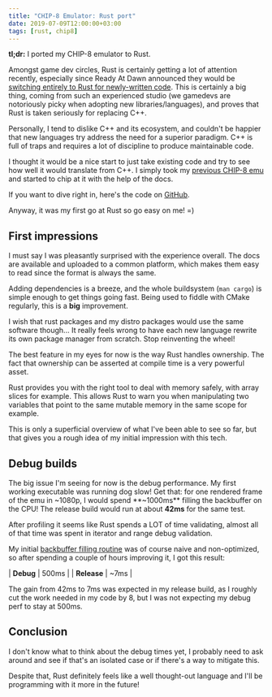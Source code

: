 ```yaml
---
title: "CHIP-8 Emulator: Rust port"
date: 2019-07-09T12:00:00+03:00
tags: [rust, chip8]
---
```


**tl;dr:** I ported my CHIP-8 emulator to Rust.

Amongst game dev circles, Rust is certainly getting a lot of attention recently,
especially since Ready At Dawn announced they would be [switching entirely to
Rust for newly-written code](https://twitter.com/AndreaPessino/status/1021532074153394176).
This is certainly a big thing, coming from such an experienced studio
(we gamedevs are notoriously picky when adopting new libraries/languages),
and proves that Rust is taken seriously for replacing C++.

Personally, I tend to dislike C++ and its ecosystem, and couldn't be happier
that new languages try address the need for a superior paradigm. C++ is full of
traps and requires a lot of discipline to produce maintainable code.

I thought it would be a nice start to just take existing code and try to see how
well it would translate from C++. I simply took my [previous CHIP-8 emu](https://github.com/Ryp/chip8-emu) and started
to chip at it with the help of the docs.

If you want to dive right in, here's the code on [GitHub](https://github.com/Ryp/chip8-emu-rs).

Anyway, it was my first go at Rust so go easy on me! =)

## First impressions

I must say I was pleasantly surprised with the experience overall. The docs are
available and uploaded to a common platform, which makes them easy to read since
the format is always the same.

Adding dependencies is a breeze, and the whole buildsystem (`man cargo`) is simple enough to
get things going fast. Being used to fiddle with CMake regularly, this is a **big**
improvement.

I wish that rust packages and my distro packages would use the same software
though... It really feels wrong to have each new language rewrite its
own package manager from scratch. Stop reinventing the wheel!

The best feature in my eyes for now is the way Rust handles ownership. The fact
that ownership can be asserted at compile time is a very powerful asset.

Rust provides you with the right tool to deal with memory safely, with array slices for
example. This allows Rust to warn you when manipulating two variables that point to the same
mutable memory in the same scope for example.

This is only a superficial overview of what I've been able to see so far, but
that gives you a rough idea of my initial impression with this tech.

## Debug builds

The big issue I'm seeing for now is the debug performance. My first working
executable was running dog slow! Get that: for one rendered frame of the emu in
~1080p, I would spend **~1000ms** filling the backbuffer on the CPU!
The release build would run at about **42ms** for the same test.

After profiling it seems like Rust spends a LOT of time validating,
almost all of that time was spent in iterator and range debug validation.

My initial [backbuffer filling routine](https://github.com/Ryp/chip8-emu-rs/blob/master/src/sdl2/backend.rs#L80) was of course naive and non-optimized, so
after spending a couple of hours improving it, I got this result:

| **Debug**   | 500ms |
| **Release** | ~7ms  |

The gain from 42ms to 7ms was expected in my release build, as I roughly cut the
work needed in my code by 8, but I was not expecting my debug perf to stay at
500ms.

## Conclusion

I don't know what to think about the debug times yet, I probably need to ask
around and see if that's an isolated case or if there's a way to mitigate this.

Despite that, Rust definitely feels like a well thought-out language and I'll be
programming with it more in the future!
